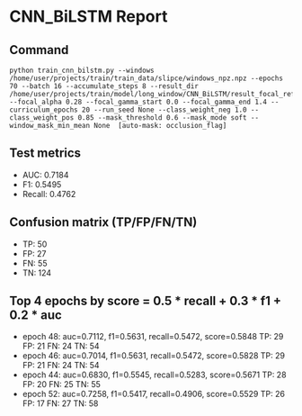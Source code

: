 # CNN_BiLSTM Report

## Command
```
python train_cnn_bilstm.py --windows /home/user/projects/train/train_data/slipce/windows_npz.npz --epochs 70 --batch 16 --accumulate_steps 8 --result_dir /home/user/projects/train/model/long_window/CNN_BiLSTM/result_focal_refine/cw03_fg05 --focal_alpha 0.28 --focal_gamma_start 0.0 --focal_gamma_end 1.4 --curriculum_epochs 20 --run_seed None --class_weight_neg 1.0 --class_weight_pos 0.85 --mask_threshold 0.6 --mask_mode soft --window_mask_min_mean None  [auto-mask: occlusion_flag]
```

## Test metrics
- AUC: 0.7184
- F1: 0.5495
- Recall: 0.4762
## Confusion matrix (TP/FP/FN/TN)
- TP: 50
- FP: 27
- FN: 55
- TN: 124

## Top 4 epochs by score = 0.5 * recall + 0.3 * f1 + 0.2 * auc
- epoch 48: auc=0.7112, f1=0.5631, recall=0.5472, score=0.5848  TP: 29 FP: 21 FN: 24 TN: 54
- epoch 46: auc=0.7014, f1=0.5631, recall=0.5472, score=0.5828  TP: 29 FP: 21 FN: 24 TN: 54
- epoch 44: auc=0.6830, f1=0.5545, recall=0.5283, score=0.5671  TP: 28 FP: 20 FN: 25 TN: 55
- epoch 52: auc=0.7258, f1=0.5417, recall=0.4906, score=0.5529  TP: 26 FP: 17 FN: 27 TN: 58

